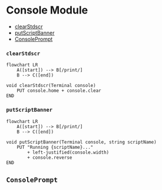 # Console Module
* [clearStdscr](#clearstdscr)
* [putScriptBanner](#putscriptbanner)
* [ConsolePrompt](#consoleprompt)
### `clearStdscr`
```mermaid
flowchart LR
    A([start]) --> B[/print/]
    B --> C([end])
```
```
void clearStdscr(Terminal console)
    PUT console.home + console.clear
END
```
### `putScriptBanner`
```mermaid
flowchart LR
    A([start]) --> B[/print/]
    B --> C([end])
```
```
void putScriptBanner(Terminal console, string scriptName)
    PUT "Running {scriptName}..."
        + left-justified(console.width)
        + console.reverse
END
```
## `ConsolePrompt`
